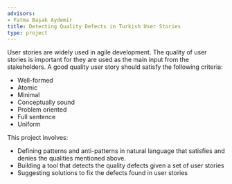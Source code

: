 ```yaml
---
advisors:
- Fatma Başak Aydemir
title: Detecting Quality Defects in Turkish User Stories
type: project
---
```


User stories are widely used in agile development. The quality of user stories is important for they are used as the main input from the stakeholders. A good quality user story should satisfy the following criteria:


* Well-formed
* Atomic
* Minimal
* Conceptually sound
* Problem oriented
* Full sentence
* Uniform

This project involves:


* Defining patterns and anti-patterns in natural language that satisfies and denies the qualities mentioned above.
* Building a tool that detects the quality defects given a set of user stories
* Suggesting solutions to fix the defects found in user stories